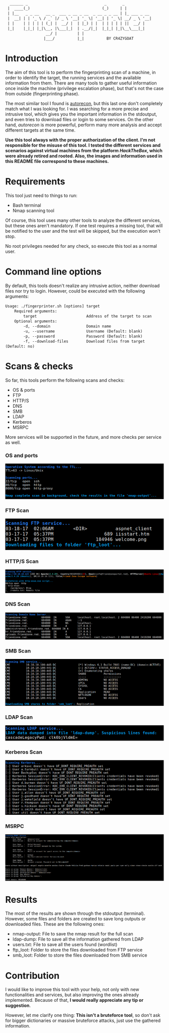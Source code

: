 ```
  ______ _                                  _       _            
 |  ____(_)                                (_)     | |           
 | |__   _ _ __   __ _  ___ _ __ _ __  _ __ _ _ __ | |_ ___ _ __ 
 |  __| | | '_ \ / _` |/ _ \ '__| '_ \| '__| | '_ \| __/ _ \ '__|
 | |    | | | | | (_| |  __/ |  | |_) | |  | | | | | ||  __/ |   
 |_|    |_|_| |_|\__, |\___|_|  | .__/|_|  |_|_| |_|\__\___|_|   
                  __/ |         | |                              
                 |___/          |_|          BY CR4ZYGOAT        							
```

# Introduction
The aim of this tool is to perform the fingerprinting scan of a machine, in order to identify the target, the running services and the available information from them. There are many tools to gather useful information once inside the machine (privilege escalation phase), but that's not the case from outside (fingerprinting phase).

The most similar tool I found is [autorecon](https://github.com/Tib3rius/AutoRecon), but this last one don't completely match what I was looking for. I was searching for a more precise and intrusive tool, which gives you the important information in the stdoutput, and even tries to download files or login to some services. On the other hand, *autorecon* is more powerful, perform many more analysis and accept different targets at the same time.

**Use this tool always with the proper authorization of the client. I'm not responsible for the misuse of this tool. I tested the different services and scenarios against virtual machines from the platform *HackTheBox*, which were already retired and rooted. Also, the images and information used in this README file correspond to these machines.**

# Requirements
This tool just need to things to run:

- Bash terminal
- Nmap scanning tool

Of course, this tool uses many other tools to analyze the different services, but these ones aren't mandatory. If one test requires a missing tool, that will be notified to the user and the test will be skipped, but the execution won't stop.

No root privileges needed for any check, so execute this tool as a normal user.

# Command line options
By default, this tools doesn't realize any intrusive action, neither download files nor try to login. However, could be executed with the following arguments:

```
Usage: ./fingerprinter.sh [options] target
    Required arguments:
        target                      Address of the target to scan
    Optional arguments:
        -d, --domain                Domain name
        -u, --username              Username (Default: blank)
        -p, --password              Password (Default: blank)
        -f, --download-files        Download files from target (Default: no)
```

# Scans & checks
So far, this tools perform the following scans and checks:

- OS & ports
- FTP
- HTTP/S
- DNS
- SMB
- LDAP
- Kerberos
- MSRPC

More services will be supported in the future, and more checks per service as well.

### OS and ports
![OS and ports](images/os&ports.png)

### FTP Scan
![FTP Scan](images/ftp_scan.png)

### HTTP/S Scan
![HTTP/S Scan](images/http_scan.png)

### DNS Scan
![DNS Scan](images/dns_scan.png)

### SMB Scan
![SMB Scan](images/smb_scan.png)

### LDAP Scan
![LDAP Scan](images/ldap_scan.png)

### Kerberos Scan
![Kerberos Scan](images/kerberos_scan.png)

### MSRPC
![MSRPC Scan](images/msrpc_scan.png)

# Results
The most of the results are shown through the stdoutput (terminal). However, some files and folders are created to save long outputs or downloaded files. These are the following ones:

- nmap-output: File to save the nmap result for the full scan
- ldap-dump: File to save all the information gathered from LDAP
- users.txt: File to save all the users found (wordlist)
- ftp_loot: Folder to store the files downloaded from FTP service
- smb_loot: Folder to store the files downloaded from SMB service

# Contribution
I would like to improve this tool with your help, not only with new functionalities and services, but also improving the ones already implemented. Because of that, **I would really appreciate any tip or suggestion**.

However, let me clarify one thing: **This isn't a bruteforce tool**, so don't ask for bigger dictionaries or massive bruteforce attacks, just use the gathered information.
